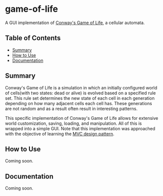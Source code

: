 # game-of-life
A GUI implementation of [Conway's Game of Life](https://en.wikipedia.org/wiki/Conway's_Game_of_Life), a cellular automata.


## Table of Contents
 - [Summary](#summary)
 - [How to Use](#how-to-use)
 - [Documentation](#documentation)

 
## Summary
Conway's Game of Life is a simulation in which an initially configured world of cells(with two states: dead or alive) is evolved based on a specified rule set. This rule set determines the new state of each cell in each generation depending on how many adjacent cells each cell has.
These generations are not random and as a result often result in interesting patterns.

This specific implementation of Conway's Game of Life allows for extensive world customization, saving, loading, and manipulation. All of this is wrapped into a simple GUI.
Note that this implementation was approached with the objective of learning the [MVC design pattern](https://en.wikipedia.org/wiki/Model%E2%80%93view%E2%80%93controller).

## How to Use
Coming soon.


## Documentation
Coming soon.


<WIP>